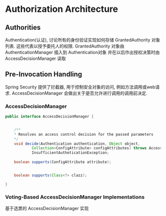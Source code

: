 # Authorization Architecture

## Authorities

Authentication(认证), 讨论所有的身份验证实现如何存储 GrantedAuthority 对象列表.
这些代表以授予委托人的权限.
GrantedAuthority 对象由 AuthenticationManager 插入到 Authentication对象
并在以后作出授权决策时由 AccessDecisionManager 读取


## Pre-Invocation Handling

Spring Security 提供了拦截器, 用于控制安全对象的访问, 例如方法调用或web请求.
AccessDecisionManager 会做出关于是否允许进行调用的调用前决定.

### AccessDecisionManager

```java
public interface AccessDecisionManager {


    /**
    * Resolves an access control decision for the passed parameters
    */
    void decide(Authentication authentication, Object object,
            Collection<ConfigAttribute> configAttributes) throws AccessDeniedException,
            InsufficientAutheticationException;
    
    boolean supports(ConfigAttribute attribute);


    boolean supports(Class<?> clazz);

}
```

### Voting-Based AccessDecisionManager Implementations
基于选票的 AccessDecisionManager 实现



